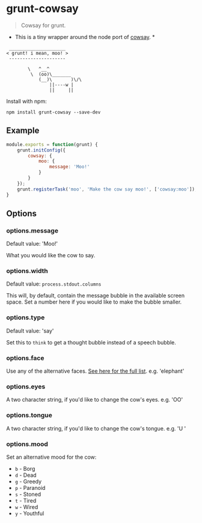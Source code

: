 # grunt-cowsay

> Cowsay for grunt.

* This is a tiny wrapper around the node port of [cowsay](https://github.com/piuccio/cowsay). *

```
 _____________________
< grunt! i mean, moo! >
 ---------------------

        \   ^__^
         \  (oo)\_______
            (__)\       )\/\
                ||----w |
                ||     ||
```

Install with npm:

```
npm install grunt-cowsay --save-dev
```

## Example

```js
module.exports = function(grunt) {
    grunt.initConfig({
        cowsay: {
            moo: {
                message: 'Moo!'
            }
        }
    });
    grunt.registerTask('moo', 'Make the cow say moo!', ['cowsay:moo']);
}
```

## Options

### options.message
Default value: 'Moo!'

What you would like the cow to say.

### options.width
Default value: `process.stdout.columns`

This will, by default, contain the message bubble in the available screen space. Set a number here if you would like to make the bubble smaller.

### options.type
Default value: 'say'

Set this to `think` to get a thought bubble instead of a speech bubble.

### options.face

Use any of the alternative faces. [See here for the full list](https://github.com/piuccio/cowsay/tree/master/cows). e.g. 'elephant'

### options.eyes

A two character string, if you'd like to change the cow's eyes. e.g. 'OO'

### options.tongue

A two character string, if you'd like to change the cow's tongue. e.g. 'U '

### options.mood

Set an alternative mood for the cow:

* `b` - Borg
* `d` - Dead
* `g` - Greedy
* `p` - Paranoid
* `s` - Stoned
* `t` - Tired
* `w` - Wired
* `y` - Youthful
